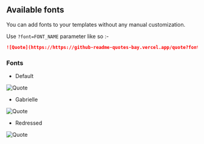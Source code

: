 ## Available fonts

You can add fonts to your templates without any manual customization.

Use `?font=FONT_NAME` parameter like so :-

```md
![Quote](https://https://github-readme-quotes-bay.vercel.app/quote?font=Redressed)
```

### Fonts

- Default <br>

![Quote](https://https://github-readme-quotes-bay.vercel.app/quote?theme=dark)

- Gabrielle <br>

![Quote](https://https://github-readme-quotes-bay.vercel.app/quote?theme=dark&font=Gabrielle)

- Redressed <br>

![Quote](https://https://github-readme-quotes-bay.vercel.app/quote?theme=dark&font=Redressed)
